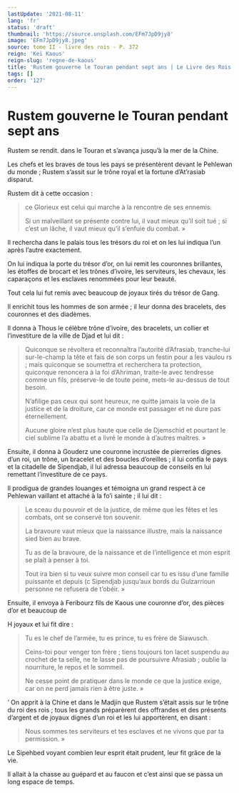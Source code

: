 ```yaml
---
lastUpdate: '2021-08-11'
lang: 'fr'
status: 'draft'
thumbnail: 'https://source.unsplash.com/EFm7JpD9jy8'
image: 'EFm7JpD9jy8.jpeg'
source: tome II - livre des rois - P. 372
reign: 'Keï Kaous'
reign-slug: 'regne-de-kaous'
title: 'Rustem gouverne le Touran pendant sept ans | Le Livre des Rois | Shâhnâmeh'
tags: []
order: '127'
---
```


<!-- LTeX: language=fr -->

# Rustem gouverne le Touran pendant sept ans

Rustem se rendit. dans le Touran et s’avança jusqu’à la mer de la Chine.

Les chefs et les braves de tous les pays se présentèrent devant le Pehlewan du monde ; Rustem s’assit sur le trône royal et la fortune d’At’rasiab disparut.

Rustem dit à cette occasion :

> ce Glorieux est celui qui marche à la rencontre de ses ennemis.
>
> Si un malveillant se présente contre lui, il vaut mieux qu’il soit tué ; si c’est un lâche, il vaut mieux qu’il s’enfuie du combat. »

Il rechercha dans le palais tous les trésors du roi et on les lui indiqua l’un après l’autre exactement.

On lui indiqua la porte du trésor d’or, on lui remit les couronnes brillantes, les étoffes de brocart et les trônes d’ivoire, les serviteurs, les chevaux, les caparaçons et les esclaves renommées pour leur beauté.

Tout cela lui fut remis avec beaucoup de joyaux tirés du trésor de Gang.

Il enrichit tous les hommes de son armée ; il leur donna des bracelets, des couronnes et des diadèmes.

Il donna à Thous le célèbre trône d’ivoire, des bracelets, un collier et l’investiture de la ville de Djad et lui dit :

> Quiconque se révoltera et reconnaîtra l’autorité d’Afrasiab, tranche-lui sur-le-champ la tête et fais de son corps un festin pour a les vaulou rs ; mais quiconque se soumettra et recherchera ta protection, quiconque renoncera à la foi d’Ahriman, traite-le avec tendresse comme un fils, préserve-le de toute peine, mets-le au-dessus de tout besoin.
>
> N’afilige pas ceux qui sont heureux, ne quitte jamais la voie de la justice et de la droiture, car ce monde est passager et ne dure pas éternellement.
>
> Aucune gloire n’est plus haute que celle de Djemschid et pourtant le ciel sublime l’a abattu et a livré le monde à d’autres maîtres. »

Ensuite, il donna à Gouderz une couronne incrustée de pierreries dignes d’un roi, un trône, un bracelet et des boucles d’oreilles ; il lui confia le pays et la citadelle de Sipendjab, il lui adressa beaucoup de conseils en lui remettant l’investiture de ce pays.

Il prodigua de grandes louanges et témoigna un grand respect à ce Pehlewan vaillant et attaché à la fo’i sainte ; il lui dit :

> Le sceau du pouvoir et de la justice, de même que les fêtes et les combats, ont se conservé ton souvenir.
>
> La bravoure vaut mieux que la naissance illustre, mais la naissance sied bien au brave.
>
> Tu as de la bravoure, de la naissance et de l’intelligence et mon esprit se plaît à penser à toi.
>
> Tout ira bien si tu veux suivre mon conseil car tu es issu d’une famille puissante et depuis
(c Sipendjab jusqu’aux bords du Gulzarrioun personne ne refusera de t’obéir. »

Ensuite, il envoya à Feribourz fils de Kaous une couronne d’or, des pièces d’or et beaucoup de

H joyaux et lui fit dire :

> Tu es le chef de l’armée, tu es prince, tu es frère de Siawusch.
>
> Ceins-toi pour venger ton frère ; tiens toujours ton lacet suspendu au crochet de ta selle, ne te lasse pas de poursuivre Afrasiab ; oublie la nourriture, le repos et le sommeil.
>
> Ne cesse point de pratiquer dans le monde ce que la justice exige, car on ne perd jamais rien à être juste. »

’
On apprit à la Chine et dans le Madjin que Rustem s’était assis sur le trône du roi des rois ; tous les grands préparèrent des offrandes et des présents d’argent et de joyaux dignes d’un roi et les lui apportèrent, en disant :

> Nous sommes tes serviteurs et tes esclaves et ne vivons que par ta permission. »

Le Sipehbed voyant combien leur esprit était prudent, leur fit grâce de la vie.

Il allait à la chasse au guépard et au faucon et c’est ainsi que se passa un long espace de temps.
